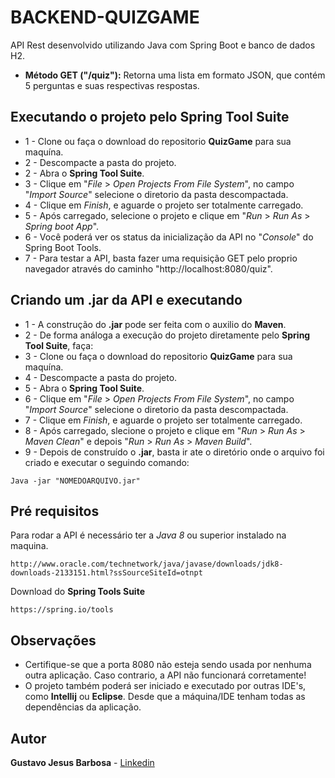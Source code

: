 # BACKEND-QUIZGAME
API Rest desenvolvido utilizando Java com Spring Boot e banco de dados H2. 

* **Método GET ("/quiz"):** Retorna uma lista em formato JSON, que contém 5 perguntas e suas respectivas respostas.

## Executando o projeto pelo **Spring Tool Suite**

* 1 - Clone ou faça o download do repositorio **QuizGame** para sua maquína.
* 2 - Descompacte a pasta do projeto.
* 2 - Abra o **Spring Tool Suite**.
* 3 - Clique em "*File* > *Open Projects From File System*", no campo "*Import Source*" selecione o diretorio da pasta descompactada.
* 4 - Clique em *Finish*, e aguarde o projeto ser totalmente carregado.
* 5 - Após carregado, selecione o projeto e clique em "*Run* > *Run As* > *Spring boot App*".
* 6 - Você poderá ver os status da inicialização da API no "*Console*" do Spring Boot Tools.
* 7 - Para testar a API, basta fazer uma requisição GET pelo proprio navegador através do caminho "http://localhost:8080/quiz".

## Criando um **.jar** da API e executando
* 1 - A construção do **.jar** pode ser feita com o auxilio do **Maven**.
* 2 - De forma análoga a execução do projeto diretamente pelo **Spring Tool Suite**, faça:
* 3 - Clone ou faça o download do repositorio **QuizGame** para sua maquína.
* 4 - Descompacte a pasta do projeto.
* 5 - Abra o **Spring Tool Suite**.
* 6 - Clique em "*File* > *Open Projects From File System*", no campo "*Import Source*" selecione o diretorio da pasta descompactada.
* 7 - Clique em *Finish*, e aguarde o projeto ser totalmente carregado.
* 8 - Após carregado, slecione o projeto e clique em "*Run* > *Run As* > *Maven Clean*" e depois "*Run* > *Run As* > *Maven Build*".
* 9 - Depois de construído o **.jar**, basta ir ate o diretório onde o arquivo foi criado e executar o seguindo comando:
```
Java -jar "NOMEDOARQUIVO.jar"
```

## Pré requisitos

Para rodar a API é necessário ter a *Java 8* ou superior instalado na maquina.

```
http://www.oracle.com/technetwork/java/javase/downloads/jdk8-downloads-2133151.html?ssSourceSiteId=otnpt
```

Download do **Spring Tools Suite**

```
https://spring.io/tools
```

## Observações

* Certifique-se que a porta 8080 não esteja sendo usada por nenhuma outra aplicação. Caso contrario, a API não funcionará corretamente!
* O projeto também poderá ser iniciado e executado por outras IDE's, como **Intellij** ou **Eclipse**. Desde que a máquina/IDE tenham todas as dependências da aplicação.


## Autor

**Gustavo Jesus Barbosa** - [Linkedin](https://www.linkedin.com/in/gustavo-barbosa-92257a187/)
